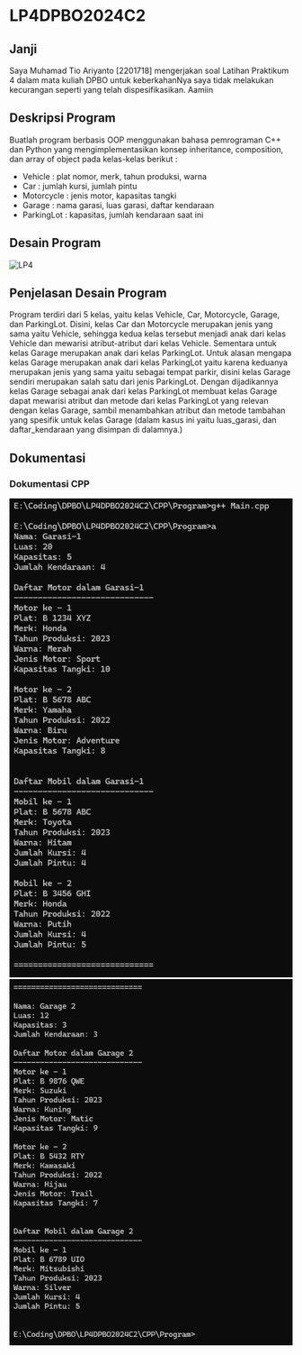 # LP4DPBO2024C2

## Janji
Saya Muhamad Tio Ariyanto [2201718] mengerjakan soal Latihan Praktikum 4
dalam mata kuliah DPBO untuk keberkahanNya saya tidak melakukan kecurangan
seperti yang telah dispesifikasikan. Aamiin

## Deskripsi Program
Buatlah program berbasis OOP menggunakan bahasa pemrograman C++ dan Python  yang mengimplementasikan konsep inheritance, composition, dan array of object pada kelas-kelas berikut :

- Vehicle : plat nomor, merk, tahun produksi, warna
- Car : jumlah kursi, jumlah pintu
- Motorcycle : jenis motor, kapasitas tangki
- Garage : nama garasi, luas garasi, daftar kendaraan
- ParkingLot : kapasitas, jumlah kendaraan saat ini

## Desain Program
![LP4](https://github.com/Osaraku/LP4DPBO2024C2/assets/117560099/109ebed1-07a0-4336-8b91-7ca18678bef2)

## Penjelasan Desain Program
Program terdiri dari 5 kelas, yaitu kelas Vehicle, Car, Motorcycle, Garage, dan ParkingLot. Disini, kelas Car dan Motorcycle merupakan jenis yang sama yaitu Vehicle, sehingga kedua kelas tersebut menjadi anak dari kelas Vehicle dan mewarisi atribut-atribut dari kelas Vehicle. Sementara untuk kelas Garage merupakan anak dari kelas ParkingLot. Untuk alasan mengapa kelas Garage merupakan anak dari kelas ParkingLot yaitu karena keduanya merupakan jenis yang sama yaitu sebagai tempat parkir, disini kelas Garage sendiri merupakan salah satu dari jenis ParkingLot. Dengan dijadikannya kelas Garage sebagai anak dari kelas ParkingLot membuat kelas Garage dapat mewarisi atribut dan metode dari kelas ParkingLot yang relevan dengan kelas Garage, sambil menambahkan atribut dan metode tambahan yang spesifik untuk kelas Garage (dalam kasus ini yaitu luas_garasi, dan daftar_kendaraan yang disimpan di dalamnya.)

## Dokumentasi
### Dokumentasi CPP
![CPP program](CPP/Screenshot/Screenshot-1.png)
![CPP program](CPP/Screenshot/Screenshot-2.png)
